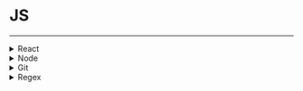 # JS
* * *
<details><summary>React</summary>

  - []()
  
  </details>
  
<details><summary>Node</summary>

  - Node.js http 모듈로 서버만들기 프로그램 분석 보고서
  - []()
  
  </details>

<details><summary>Git</summary>

  - [VSCode 첫 푸쉬+](https://somjang.tistory.com/entry/Git-rejected-master-master-non-fast-forward-%ED%95%B4%EA%B2%B0-%EB%B0%A9%EB%B2%95)
  - [VSCOde 깃 연동](https://velog.io/@blair-lee/VSCode%EC%97%90%EC%84%9C-Github-%EC%97%85%EB%A1%9C%EB%93%9C%ED%95%98%EB%8A%94-%EB%B0%A9%EB%B2%95%EC%A7%B1%EC%89%AC%EC%9B%80%E3%85%8B%E3%85%8B)
  - [Git 기본 설정 및 테스트, 기타 정보](https://www.lainyzine.com/ko/article/how-to-set-git-repository-username-and-email/)
  - []()
  
  </details>

<details><summary>Regex</summary>

  - [전/후위 탐색](http://minsone.github.io/regex/regexp-lookaround)
  - []()
  
  </details>
